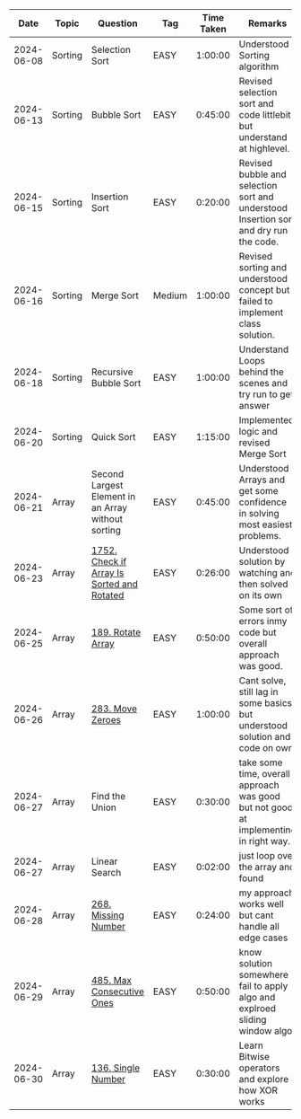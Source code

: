 | Date       | Topic    | Question | Tag  | Time Taken | Remarks |
|------------|----------|----------|------|------------|---------|
| 2024-06-08 | Sorting | Selection Sort | EASY | 1:00:00 | Understood Sorting algorithm |
| 2024-06-13 | Sorting | Bubble Sort | EASY | 0:45:00 | Revised selection sort and code littlebit but understand at highlevel. |
| 2024-06-15 | Sorting | Insertion Sort | EASY | 0:20:00 | Revised bubble and selection sort and understood Insertion sort and dry run the code. |
| 2024-06-16 | Sorting | Merge Sort | Medium | 1:00:00 | Revised sorting and understood concept but failed to implement class solution. |
| 2024-06-18 | Sorting | Recursive Bubble Sort | EASY | 1:00:00 | Understand Loops behind the scenes and try run to get answer |
| 2024-06-20 | Sorting | Quick Sort | EASY | 1:15:00 | Implemented logic and revised Merge Sort |
| 2024-06-21 | Array | Second Largest Element in an Array without sorting | EASY | 0:45:00 | Understood Arrays and get some confidence in solving most easiest problems. |
| 2024-06-23 | Array | [1752. Check if Array Is Sorted and Rotated](https://leetcode.com/problems/check-if-array-is-sorted-and-rotated/) | EASY | 0:26:00 | Understood solution by watching and then solved on its own  |
| 2024-06-25 | Array | [189. Rotate Array](https://leetcode.com/problems/rotate-array/) | EASY | 0:50:00 | Some sort of errors inmy code but overall approach was good. |
| 2024-06-26 | Array | [283. Move Zeroes](https://leetcode.com/problems/move-zeroes/) | EASY | 1:00:00 | Cant solve, still lag in some basics but understood solution and code on own |
| 2024-06-27 | Array | Find the Union | EASY | 0:30:00 | take some time, overall approach was good but not good at implementing in right way. |
| 2024-06-27 | Array | Linear Search | EASY | 0:02:00 | just loop over the array and found  |
| 2024-06-28 | Array | [268. Missing Number](https://leetcode.com/problems/missing-number/) | EASY | 0:24:00 | my approach works well but cant handle all edge cases |
| 2024-06-29 | Array | [485. Max Consecutive Ones](https://leetcode.com/problems/max-consecutive-ones/) | EASY | 0:50:00 | know solution somewhere fail to apply algo and explroed sliding window algo. |
| 2024-06-30 | Array | [136. Single Number](https://leetcode.com/problems/single-number/) | EASY | 0:30:00 | Learn Bitwise operators and explore how XOR works |
